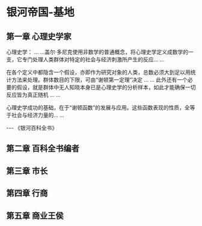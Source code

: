 # 银河帝国-基地

## 第一章 心理史学家

心理史学： ... ...盖尔·多尼克使用非数学的普通概念，将心理史学定义成数学的一支，它专门处理人类群体对特定的社会与经济刺激所产生的反应... ...

在各个定义中都隐含一个假设，亦即作为研究对象的人类，总数必须大到足以用统计方法来处理。群体数目的下限，可由“谢顿第一定理”决定 ... ... 此外还有一个必要的假设，就是群体中无人知晓本身已是心理史学的分析样本，如此才能确保一切反应皆为真正随机 ... ...

心理史学成功的基础，在于“谢顿函数”的发展与应用。这些函数表现的性质，全等于社会与经济力量的... ...

--- 《银河百科全书》



## 第二章 百科全书编者

## 第三章 市长

## 第四章 行商

## 第五章 商业王侯

